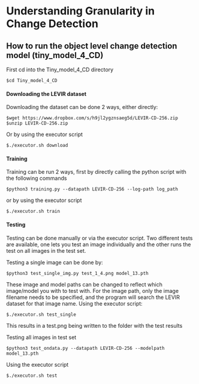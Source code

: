 # Understanding Granularity in Change Detection

## How to run the object level change detection model (tiny_model_4_CD)
First cd into the Tiny_model_4_CD directory
``` 
$cd Tiny_model_4_CD
```
#### Downloading the LEVIR dataset
Downloading the dataset can be done 2 ways, either directly:
``` 
$wget https://www.dropbox.com/s/h9jl2ygznsaeg5d/LEVIR-CD-256.zip 
$unzip LEVIR-CD-256.zip
```
Or by using the executor script
```
$./executor.sh download
```
#### Training
Training can be run 2 ways, first by directly calling the python script with the following commands
```
$python3 training.py --datapath LEVIR-CD-256 --log-path log_path
```
or by using the executor script
```
$./executor.sh train
```
#### Testing
Testing can be done manually or via the executor script. Two different tests are available, one lets you test an image individually and the other runs the test on all images in the test set.

Testing a single image can be done by:
```
$python3 test_single_img.py test_1_4.png model_13.pth
```
These image and model paths can be changed to reflect which image/model you with to test with. For the image path, only the image filename needs to be specified, and the program will search the LEVIR dataset for that image name.
Using the executor script:
```
$./executor.sh test_single
```
This results in a test.png being written to the folder with the test results

Testing all images in test set
```
$python3 test_ondata.py --datapath LEVIR-CD-256 --modelpath model_13.pth
```
Using the executor script
```
$./executor.sh test
```
